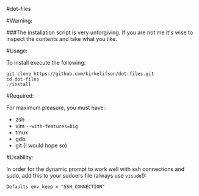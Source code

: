 #dot-files

#Warning:

###The installation script is very unforgiving. If you are not me it's wise to inspect the contents and take what you like.

#Usage:

To install execute the following:

```
git clone https://github.com/kirkelifson/dot-files.git
cd dot-files
./install
```

#Required:

For maximum pleasure, you must have:

* zsh
* vim `--with-features=big`
* tmux
* gdb
* git (I would hope so)

#Usability:

In order for the dynamic prompt to work well with ssh connections and sudo, add this to your sudoers file (always use `visudo`!):

```
Defaults env_keep = "SSH_CONNECTION"
```
